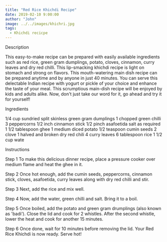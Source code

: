 ```yaml
---
title: "Red Rice Khichdi Recipe"
date: 2019-02-10 9:00:00
author: "John"
image: ../../images/khichri.jpg
tags:
  - Khichdi recicpe
---
```


Description

This easy-to-make recipe can be prepared with easily available ingredients such as red rice, green gram dumplings, potato, cloves, cinnamon, curry leaves and dry red chilli. This lip-smacking khichdi recipe is light on stomach and strong on flavors. This mouth-watering main dish recipe can be prepared anytime and by anyone in just 40 minutes. You can serve this delectable Indian recipe with yogurt or pickle of your choice and enhance the taste of your meal. This scrumptious main-dish recipe will be enjoyed by kids and adults alike. Now, don't just take our word for it, go ahead and try it for yourself!

Ingredients

1/4 cup sundried split skinless green gram dumplings
1 chopped green chilli
3 peppercorns
1/2 inch cinnamon stick
1/2 pinch asafoetida
salt as required
1 1/2 tablespoon ghee
1 medium diced potato
1/2 teaspoon cumin seeds
2 clove
1 halved and broken dry red chili
4 curry leaves
6 tablespoon rice
1 1/2 cup wate

Instructions

Step 1
To make this delicious dinner recipe, place a pressure cooker over medium flame and heat the ghee in it.

Step 2
Once hot enough, add the cumin seeds, peppercorns, cinnamon stick, cloves, asafoetida, curry leaves along with dry red chilli and stir.

Step 3
Next, add the rice and mix well.

Step 4
Now, add the water, green chilli and salt. Bring it to a boil.

Step 5
Once boiled, add the potato and green gram drumplings (also known as 'badi'). Close the lid and cook for 2 whistles. After the second whistle, lower the heat and cook for another 15 minutes.

Step 6
Once done, wait for 10 minutes before removing the lid. Your Red Rice Khichdi is now ready. Serve hot!
